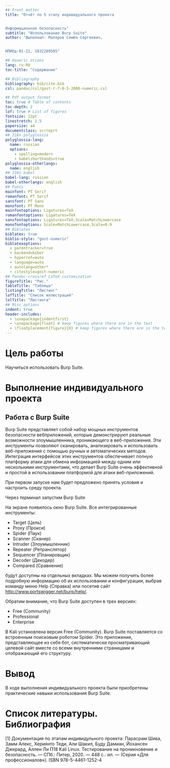 ```yaml
---
## Front matter
title: "Отчёт по 5 этапу индивидуального проекта


Информационная безопасность"
subtitle: "Использование Burp Suite"
author: "Выполнил: Маляров Семён Сергеевич, 


НПИбд-01-21, 1032209505"

## Generic otions
lang: ru-RU
toc-title: "Содержание"

## Bibliography
bibliography: bib/cite.bib
csl: pandoc/csl/gost-r-7-0-5-2008-numeric.csl

## Pdf output format
toc: true # Table of contents
toc-depth: 2
lof: true # List of figures
fontsize: 12pt
linestretch: 1.5
papersize: a4
documentclass: scrreprt
## I18n polyglossia
polyglossia-lang:
  name: russian
  options:
	- spelling=modern
	- babelshorthands=true
polyglossia-otherlangs:
  name: english
## I18n babel
babel-lang: russian
babel-otherlangs: english
## Fonts
mainfont: PT Serif
romanfont: PT Serif
sansfont: PT Sans
monofont: PT Mono
mainfontoptions: Ligatures=TeX
romanfontoptions: Ligatures=TeX
sansfontoptions: Ligatures=TeX,Scale=MatchLowercase
monofontoptions: Scale=MatchLowercase,Scale=0.9
## Biblatex
biblatex: true
biblio-style: "gost-numeric"
biblatexoptions:
  - parentracker=true
  - backend=biber
  - hyperref=auto
  - language=auto
  - autolang=other*
  - citestyle=gost-numeric
## Pandoc-crossref LaTeX customization
figureTitle: "Рис."
tableTitle: "Таблица"
listingTitle: "Листинг"
lofTitle: "Список иллюстраций"
lolTitle: "Листинги"
## Misc options
indent: true
header-includes:
  - \usepackage{indentfirst}
  - \usepackage{float} # keep figures where there are in the text
  - \floatplacement{figure}{H} # keep figures where there are in the text
---
```


# Цель работы

Научиться использовать Burp Suite.


# Выполнение индивидуального проекта

## Работа с Burp Suite

Burp Suite представляет собой набор мощных инструментов безопасности вебприложений, которые демонстрируют реальные 
возможности злоумышленника, проникающего в веб-приложения. Эти инструменты позволяют сканировать, анализировать и 
использовать веб-приложения с помощью ручных и автоматических методов. Интеграция интерфейсов этих инструментов 
обеспечивает полную платформу атаки для обмена информацией между одним или несколькими инструментами, что делает 
Burp Suite очень эффективной и простой в использовании платформой для атаки веб-приложений.

При первом запуске нам будет предложено принять условия и настроить среду проекта.

Через терминал запустим Burp Suite


На экране появилось окно Burp Suite. Все интегрированные инструменты:

- Target (Цель) 
- Proxy (Прокси)
- Spider (Паук)
- Scanner (Сканер)
- Intruder (Злоумышленник)
- Repeater (Ретранслятор)
- Sequencer (Планировщик)
- Decoder (Декодер)
- Compared (Сравнение)

будут доступны на отдельных вкладках. Мы можем получить более подробную информацию об их использовании и конфигурации, 
выбрав команду меню Help (Справка) или посетив сайт http://www.portswigger.net/burp/help/.

Обратим внимание, что Burp Suite доступен в трех версиях: 

- Free (Community)
- Professional
- Enterprise

В Kali установлена версия Free (Community). Burp Suite поставляется со встроенным поисковым роботом Spider. 
Это приложение, представляющее из себя бот, систематически просматривающий целевой сайт вместе со всеми внутренними 
страницами и отображающий его структуру.

# Вывод

В ходе выполнения индивидуального проекта были приобретены практические навыки использования Burp Suite.

# Список литературы. Библиография

[1] Документация по этапам индивидульного проекта:  Парасрам Шива, Замм Алекс, Хериянто Теди, Али Шакил, Буду Дамиан, 
Йохансен Джерард, Аллен Ли П18 Kali Linux. Тестирование на проникновение и безопасность. — СПб.: Питер, 2020. — 448 с.: 
ил. — (Серия «Для профессионалов»). ISBN 978-5-4461-1252-4
